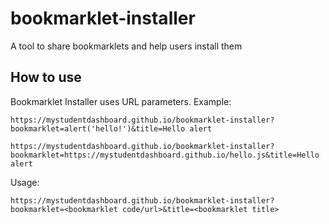 # bookmarklet-installer
A tool to share bookmarklets and help users install them


## How to use

Bookmarklet Installer uses URL parameters. Example:

`https://mystudentdashboard.github.io/bookmarklet-installer?bookmarklet=alert('hello!')&title=Hello alert`

`https://mystudentdashboard.github.io/bookmarklet-installer?bookmarklet=https://mystudentdashboard.github.io/hello.js&title=Hello alert`

Usage:

`https://mystudentdashboard.github.io/bookmarklet-installer?bookmarklet=<bookmarklet code/url>&title=<bookmarklet title>`
